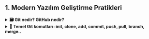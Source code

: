 ## 1. Modern Yazılım Geliştirme Pratikleri

<details>
<summary><strong>🗃 Git nedir? GitHub nedir?</strong></summary>
<br>

### 🔹 Git
- Git, yazılım geliştirme sürecinde kullanılan **dağıtık bir versiyon kontrol sistemidir**.  
- Bir projede yapılan değişikliklerin geçmişini kayıt altına alır, farklı sürümleri saklar ve aynı projede çalışan kişilerin kodlarını düzenli bir şekilde birleştirmesine yardımcı olur.  
- İstenildiğinde eski sürümlere geri dönmek mümkündür, bu da geliştirme sürecinde büyük esneklik sağlar.  
---
### 🔻 GitHub
- GitHub, Git sistemini temel alan **bulut tabanlı bir platformdur**.  
- Geliştiriciler, projelerini internet üzerinde depolayabilir, paylaşabilir ve ekip arkadaşlarıyla iş birliği yapabilir.  
- Sadece kod depolamakla kalmaz; aynı zamanda görev takibi, hata raporlama ve proje yönetimi gibi araçlar da sunar.  
---
 **Detaylar:**  
- Git altyapıyı sağlar.  
- GitHub ise bu altyapıyı kullanıcı dostu bir ortamda sunarak yazılımcıların işini kolaylaştırır.  

<br>

</details>

<details> 

<summary><strong>📂 Temel Git komutları: init, clone, add, commit, push, pull, branch, merge..</strong></summary>
<br>

**1. Git İnit.**

###  Ne işe yarar?
- Yeni bir **Git deposu (repository)** oluşturur.  
- Yani bulunduğunuz klasörü **Git tarafından takip edilen bir proje** haline getirir. 

**Detaylar:**
-Komutu çalıştırdığında klasör içinde .git adında gizli bir klasör oluşturulur.
- Bu klasör, değişiklik geçmişini ve versiyonları saklar. 

---


###  Nerede Kullanılır?
-  git **init** aslında komut satırında (terminalde/komut isteminde) kullanılan bir komuttur. “Make Directory” kısaltmasıdır ve yeni klasör (dizin) oluşturmak için kullanılır.

 Windows’ta:

- cmd (Komut İstemi) veya PowerShell açıp yazılabilir.

Linux / MacOS’ta:

- Terminal açıp yazılabilir.



###  Detaylar:
- Bu komutu yazınca klasörün içinde **`.git`** adlı gizli bir klasör oluşur.  
- Bu klasör, tüm **geçmişi** ve **versiyonları** saklar.  

---

### 🟠 Örnek:
``` 
mkdir proje       # Yeni klasör oluştur
cd proje          # Klasöre gir
git init          # Git deposu başlat
```

**2. Git Clone**

 **Ne işe yarar?**
- Uzak bir depoyu (örneğin GitHub’daki proje) bilgisayarına indirir.
- Örneğin GitHub’daki bir projeyi bilgisayarına indirir. Böylece projeyi yerel ortamınızda inceleyebilir, geliştirebilir ve değişiklikler yapabilirsiniz.



**Detaylar:**
- Başkasının projesini geliştirmek ya da incelemek istediğinde kullanılır. Kişisel bilgisayarınızda bir kopyası olur.
- Yerel depo (local repository) = Sizin bilgisayarınızda oluşturulan proje kopyası 
- git clone, bu iki depoyu bağlar ve tüm dosyaları, commit geçmişini indirir.

---

 
###  🟠 Örnek: 
``` 
git clone https://github.com/kullanici/proje.git

- Bu komut, GitHub’daki proje adlı depoyu bilgisayarına indirir.
- İndirilen proje, kendi klasöründe aynı dizin yapısını ve tüm geçmiş commit’leri barındırır.
```
---

**3. Git Add**

### Ne işe yarar?

- Dosyaları staging area’ya ekler. Commit öncesi hangi dosyaların kaydedileceğini belirler.
- Git, dosyaları otomatik commit etmez; önce add ile hazırlamak gerekir.



**Detaylar:**
- Git, dosyaları otomatik commit etmez; önce add ile hazırlamak gerekir.
- Önce git add ile hangi değişikliklerin commit’e dahil olacağını belirlemelisiniz Bu sayede sadece istediğin dosyaları kaydedebilirsiniz.



###  🟠 Örnek: 
```
git add dosya.txt      # Sadece dosya.txt dosyasını ekler
git add .              # Tüm değişiklikleri ekler
git add *.js           # Tüm .js dosyalarını ekler
```

**4. Git Commit**

### Ne işe yarar? 

- Git commit, staging area’ya eklediğin dosyaları kalıcı olarak Git geçmişine kaydeder. Yani değişikliklerin bir “fotoğrafını” alır ve bu fotoğrafı mesaj ile açıklar.
- Commit mesajları kısa, açıklayıcı ve net olmalı. Örneğin "düzeltmeler" yerine "Kullanıcı giriş hatası düzeltildi" gibi mesajlar daha faydalıdır.

**Detaylar:** 

- Commit mesajı, değişikliğin ne yaptığını açıklamak için önemlidir git commit komutu, staging area’ya (git add ile eklediğin) dosyaları yerel Git deposuna kaydeder.
- Commit yaptıktan sonra, değişiklik geçmişini görmek ve istenirse eski sürümlere dönmek mümkün olur.


###  🟠 Örnek: 
```

git add index.html          # Dosyayı commit için hazırla
git commit -m "Ana sayfa eklendi"   # Değişiklikleri kaydet
```

---

**5. Git Push**

### Ne işe yarar? 

- Git commit komutu, staging area’ya (git add ile eklediğiniz) dosyaları yerel Git deposuna kaydeder.
- Yani bilgisayarındaki değişiklikler artık ekip arkadaşların veya internetten erişen herkes tarafından görülebilir.

**Detaylar:**  

- Yerel değişiklikleri commit ettikten sonra push yapabilirsiniz.
- Eğer uzak depoda yeni değişiklikler varsa, önce git pull ile güncelleme alman gerekebilir.
- Push yaparken hangi branch’e göndereceğini belirtmelisin. origin → uzak depo (remote) adı main → hangi branch’e göndereceğiniz

###  🟠 Örnek: 
```
git push origin main #Göndereceğin yer
```

---

**6. Git Pull**

### Ne işe yarar? 

- Git pull, uzak (remote) repodaki en son değişiklikleri indirir ve senin yerel projenle birleştirir.
- Yani başkaları GitHub’a yeni commit gönderdiğinde, senin bilgisayarına da bu değişiklikler gelsin diye kullanılır.

**Detaylar:**

- Git pull, aslında iki işlemi birden yapar:
- Git fetch → Uzak depodaki değişiklikleri indirir.
- Git merge → Bu değişiklikleri senin bulunduğun branch ile birleştirir.

###  🟠 Örnek: 
```
git pull origin main #Göndereceğin yer
```
---

**7. Git Branch**

### Ne işe yarar? 

- Git branch, Git projesinde farklı çalışma alanları (branch/şube) oluşturmanızı sağlar.
- Her branch, projeni ayrı bir yolda geliştirmene imkân verir.

**Detaylar:**

- Ana branch genelde main veya master olur.
- Farklı kişiler farklı branch’lerde çalışıp sonra bunları merge ile birleştirebilir. Ana projeyi bozmadan yeni özellikler geliştirebilirsiniz

###  🟠 Örnek: 
```
git branch #Branch’leri listele:
git branch yeni-ozellik #Yeni branch oluştur:
git checkout yeni-ozellik #Branch’e geçiş yap:
git checkout -b yeni-ozellik #Tek komutla branch oluşturup geçiş yap:
git push origin yeni-ozellik #Branch’i uzak depoya gönder:

```
---

**8. Git Merge**

- Git merge, iki farklı branch’i birleştirmek için kullanılır. siz main branch’indesiniz. Karşı bilgisayar login-sistemi branch’inde çalışıyor. Onun yaptığı değişiklikleri ana projeye katmak için git merge yaparsınız.

**Detaylar:**

- Bir branch’te değişiklik yapılır.
- Başka branch’e geçilir.
- Git merge <branch-adı> yazılarak bu değişiklikler mevcut branch’e aktarılır.

###  🟠 Örnek: 
```
git branch
* main
  login-sistemi
git checkout main

```
---

</details>
